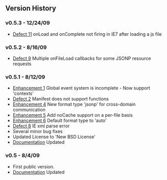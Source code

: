 ## Version History ##

### v0.5.3 - 12/24/09 ###

  * [Defect 11](http://code.google.com/p/jquery-depends-plugin/issues/detail?id=11&can=1) onLoad and onComplete not firing in IE7 after loading a js file


### v0.5.2 - 8/16/09 ###

  * [Defect 9](http://code.google.com/p/jquery-depends-plugin/issues/detail?id=9&can=1) Multiple onFileLoad callbacks for some JSONP resource requests


### v0.5.1 - 8/12/09 ###

  * [Enhancement 1](http://code.google.com/p/jquery-depends-plugin/issues/detail?id=1) Global event system is incomplete - Now support 'contexts'
  * [Defect 2](http://code.google.com/p/jquery-depends-plugin/issues/detail?id=2) Manifest does not support functions
  * [Enhancement 4](http://code.google.com/p/jquery-depends-plugin/issues/detail?id=4) New format type 'jsonp' for cross-domain communication
  * [Enhancement 5](http://code.google.com/p/jquery-depends-plugin/issues/detail?id=5) Add noCache support on a per-file basis
  * [Enhancement 6](http://code.google.com/p/jquery-depends-plugin/issues/detail?id=6) Default format type to 'auto'
  * [Defect 8](http://code.google.com/p/jquery-depends-plugin/issues/detail?id=8) IE xml parse error
  * Several minor bug fixes
  * Updated License to 'New BSD License'
  * [Documentation](http://code.google.com/p/jquery-depends-plugin/wiki/Documentation?tm=6) Updated


### v0.5 - 8/4/09 ###

  * First public version.
  * [Documentation](http://code.google.com/p/jquery-depends-plugin/wiki/Documentation?tm=6) Updated